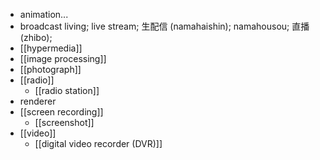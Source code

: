 - animation...
- broadcast living; live stream; 生配信 (namahaishin); namahousou; 直播 (zhibo);
- [[hypermedia]]
- [[image processing]]
- [[photograph]]
- [[radio]]
    - [[radio station]]
- renderer
- [[screen recording]]
    - [[screenshot]]
- [[video]]
    - [[digital video recorder (DVR)]]
